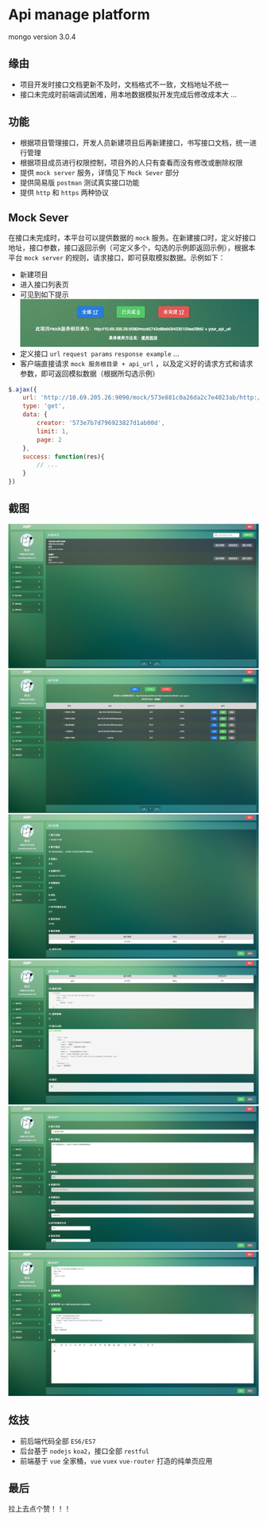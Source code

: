 Api manage platform
============================

mongo version 3.0.4

## 缘由

* 项目开发时接口文档更新不及时，文档格式不一致，文档地址不统一
* 接口未完成时前端调试困难，用本地数据模拟开发完成后修改成本大
...

## 功能

* 根据项目管理接口，开发人员新建项目后再新建接口，书写接口文档，统一进行管理
* 根据项目成员进行权限控制，项目外的人只有查看而没有修改或删除权限
* 提供 `mock server` 服务，详情见下 `Mock Sever` 部分
* 提供简易版 `postman` 测试真实接口功能
* 提供 `http` 和 `https` 两种协议

## Mock Sever

在接口未完成时，本平台可以提供数据的 `mock` 服务。在新建接口时，定义好接口地址，接口参数，接口返回示例（可定义多个，勾选的示例即返回示例），根据本平台 `mock server` 的规则，请求接口，即可获取模拟数据。示例如下：

* 新建项目
* 进入接口列表页
* 可见到如下提示
![](./doc/static/1.png)
* 定义接口 `url` `request params` `response example` ...
* 客户端直接请求 `mock 服务根目录 + api_url` ，以及定义好的请求方式和请求参数，即可返回模拟数据（根据所勾选示例）

```js
$.ajax({
	url: 'http://10.69.205.26:9090/mock/573e881c0a26da2c7e4023ab/http://10.69.205.26:9090/api/projects'
	type: 'get',
	data: {
		creator: '573e7b7d796923827d1ab00d',
		limit: 1,
		page: 2
	},
	success: function(res){
		// ...
	}
})
```

## 截图

![](./doc/static/2.png)
![](./doc/static/3.png)
![](./doc/static/4.png)
![](./doc/static/5.png)
![](./doc/static/6.png)
![](./doc/static/7.png)

## 炫技

* 前后端代码全部 `ES6/ES7`
* 后台基于 `nodejs` `koa2`，接口全部 `restful`
* 前端基于 `vue` 全家桶，`vue` `vuex` `vue-router` 打造的纯单页应用

## 最后

拉上去点个赞！！！
